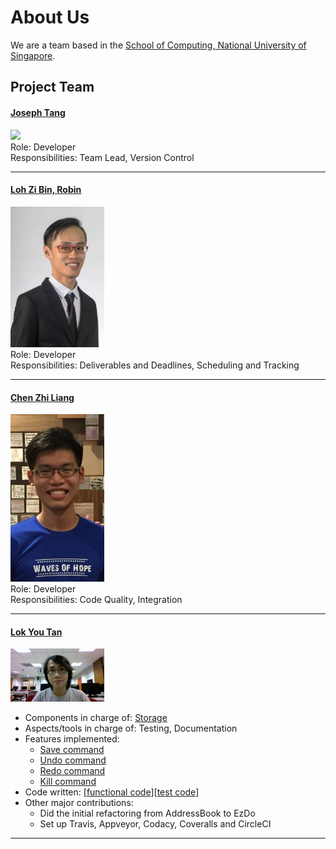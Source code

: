 # About Us

We are a team based in the [School of Computing, National University of Singapore](http://www.comp.nus.edu.sg).

## Project Team

#### [Joseph Tang](http://www.comp.nus.edu.sg/~damithch) <br>
<img src="images/JTLX.png" width="150"><br>
Role: Developer <br>
Responsibilities: Team Lead, Version Control

-----

#### [Loh Zi Bin, Robin](http://github.com/robinloh)
<img src="images/robinloh.png" width="150"><br>
Role: Developer <br>
Responsibilities: Deliverables and Deadlines, Scheduling and Tracking

-----

#### [Chen Zhi Liang](http://github.com/chenzhiliang94)
<img src="images/chenzhiliang94.png" width="150"><br>
Role: Developer <br>
Responsibilities: Code Quality, Integration

-----

#### [Lok You Tan](http://github.com/e0003133)
<img src="images/e0003133.png" width="150"><br>

* Components in charge of: [Storage](https://github.com/CS2103JAN2017-W14-B4/main/blob/v0.4/docs/DeveloperGuide.md#35-storage)
* Aspects/tools in charge of: Testing, Documentation
* Features implemented:
   * [Save command](https://github.com/CS2103JAN2017-W14-B4/main/blob/v0.4/docs/UserGuide.md#310-moving-the-save-file-save)
   * [Undo command](https://github.com/CS2103JAN2017-W14-B4/main/blob/v0.4/docs/UserGuide.md#38-reverting-the-last-action-undo--u)
   * [Redo command]()
   * [Kill command](https://github.com/CS2103JAN2017-W14-B4/main/blob/v0.4/docs/UserGuide.md#34-deleting-a-task-kill--k)
* Code written: [[functional code](A0139248X.md)][[test code](A123456.md)]
* Other major contributions:
   * Did the initial refactoring from AddressBook to EzDo
   * Set up Travis, Appveyor, Codacy, Coveralls and CircleCI
   
   
   
 -----
